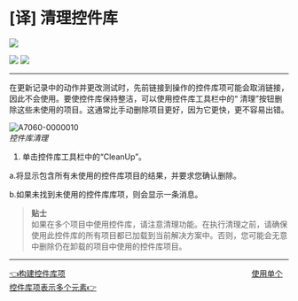 # [译] 清理控件库


[![](https://img.shields.io/badge/OfficialPage-ClickMe-blue.svg?longCache=true&style=flat-square)][0]  

[![](https://img.shields.io/badge/Translator-TaylorTaurus-42B983.svg?longCache=true&style=flat-square)](https://github.com/taylortaurus) 
![](https://img.shields.io/badge/TranslateTime-2019年9月9日-green.svg?longCache=true&style=flat-square)


---

在更新记录中的动作并更改测试时，先前链接到操作的控件库项可能会取消链接，因此不会使用。要使控件库保持整洁，可以使用控件库工具栏中的“ 清理”按钮删除这些未使用的项目。这通常比手动删除项目更好，因为它更快，更不容易出错。

![A7060-0000010](https://gitee.com/taylortaurus/RX_UserGuide_GitBook_Picbed/raw/master/Repository/A7060-0000010.png)    
*控件库清理*

1. 单击控件库工具栏中的“CleanUp”。

a.将显示包含所有未使用的控件库项目的结果，并要求您确认删除。

b.如果未找到未使用的控件库库项，则会显示一条消息。


>**贴士**    
如果在多个项目中使用控件库，请注意清理功能。在执行清理之前，请确保使用此控件库的所有项目都已加载到当前解决方案中。否则，您可能会无意中删除仍在卸载的项目中使用的控件库项目。

---
[👈构建控件库项][1]&emsp;&emsp;&emsp;&emsp;&emsp;&emsp;&emsp;&emsp;&emsp;&emsp;&emsp;&emsp;&emsp;&emsp;&emsp;&emsp;&emsp;&emsp;&emsp;&emsp;&emsp;&emsp;&emsp;&emsp;[使用单个控件库项表示多个元素👉][2]

[0]:https://www.ranorex.com/help/latest/ranorex-studio-fundamentals/repository/repository-cleanup/ 
[1]:.\structuring-repository-items.html
[2]:.\Represent-multiple-elements-with-a-single-repository-item.html